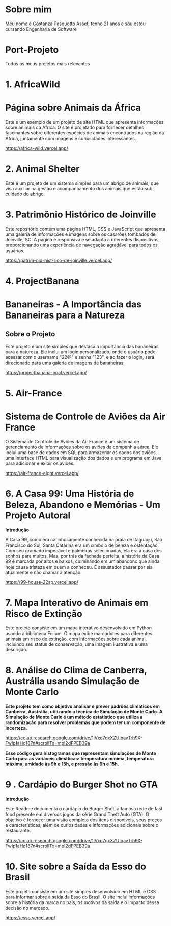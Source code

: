 # Sobre mim
Meu nome é Costanza Pasquotto Assef, tenho 21 anos e sou estou cursando Engenharia de Software
# Port-Projeto
Todos os meus projetos mais relevantes

# 1.  AfricaWild

# Página sobre Animais da África

Este é um exemplo de um projeto de site HTML que apresenta informações sobre animais da África. O site é projetado para fornecer detalhes fascinantes sobre diferentes espécies de animais encontrados na região da África, juntamente com imagens e curiosidades interessantes.

https://africa-wild.vercel.app/

# 2. Animal Shelter

Este é um projeto de um sistema simples para um abrigo de animais, que visa auxiliar na gestão e acompanhamento dos animais que estão sob cuidado do abrigo.

# 3. Patrimônio Histórico de Joinville

Este repositório contém uma página HTML, CSS e JavaScript que apresenta uma galeria de informações e imagens sobre os casarões tombados de Joinville, SC. A página é responsiva e se adapta a diferentes dispositivos, proporcionando uma experiência de navegação agradável para todos os usuários.

https://patrim-nio-hist-rico-de-joinville.vercel.app/

# 4. ProjectBanana

# Bananeiras - A Importância das Bananeiras para a Natureza
## Sobre o Projeto
Este projeto é um site simples que destaca a importância das bananeiras para a natureza. Ele inclui um login personalizado, onde o usuário pode acessar com o username "22@" e senha "123", e ao fazer o login, será direcionado para uma galeria de imagens de bananeiras.

https://projectbanana-opal.vercel.app/

# 5. Air-France

# Sistema de Controle de Aviões da Air France

O Sistema de Controle de Aviões da Air France é um sistema de gerenciamento de informações sobre os aviões da companhia aérea. Ele inclui uma base de dados em SQL para armazenar os dados dos aviões, uma interface HTML para visualização dos dados e um programa em Java para adicionar e exibir os aviões.

https://air-france-eight.vercel.app/

# 6. **A Casa 99: Uma História de Beleza, Abandono e Memórias - Um Projeto Autoral**

**Introdução**

A Casa 99, como era carinhosamente conhecida na praia de Itaguaçu, São Francisco do Sul, Santa Catarina era um símbolo de beleza e ostentação. Com seu gramado impecável e palmeiras selecionadas, ela era a casa dos sonhos para muitos. Mas, por trás da fachada perfeita, a história da Casa 99 é marcada por altos e baixos, culminando em um abandono que ainda hoje causa tristeza em quem a conheceu.
É assustador passar por ela atualmente e não chamar a atenção.

https://99-house-22sp.vercel.app/

# 7.  Mapa Interativo de Animais em Risco de Extinção

Este projeto consiste em um mapa interativo desenvolvido em Python usando a biblioteca Folium. O mapa exibe marcadores para diferentes animais em risco de extinção, com informações sobre cada animal, incluindo seu status de conservação, uma imagem ilustrativa e uma descrição.

# 8. **Análise do Clima de Canberra, Austrália usando Simulação de Monte Carlo**

**Este projeto tem como objetivo analisar e prever padrões climáticos em Canberra, Austrália, utilizando a técnica de Simulação de Monte Carlo. A Simulação de Monte Carlo é um método estatístico que utiliza a randomização para resolver problemas que podem ter um componente de incerteza.**

https://colab.research.google.com/drive/1lVxd7qxXZUIqavTrh9X-FwIp1aHq187n#scrollTo=mpI2dFPEB39a

**Esse código gera histogramas que representam simulações de Monte Carlo para as variáveis climáticas: temperatura mínima, temperatura máxima, umidade às 9h e 15h, e pressão às 9h e 15h.**

# 9 . **Cardápio do Burger Shot no GTA**

**Introdução**

Este Readme documenta o cardápio do Burger Shot, a famosa rede de fast food presente em diversos jogos da série Grand Theft Auto (GTA). O objetivo é fornecer uma visão completa dos itens disponíveis, seus preços e características, além de curiosidades e informações adicionais sobre o restaurante.

https://colab.research.google.com/drive/1lVxd7qxXZUIqavTrh9X-FwIp1aHq187n#scrollTo=mpI2dFPEB39a

# 10. Site sobre a Saída da Esso do Brasil

Este projeto consiste em um site simples desenvolvido em HTML e CSS para informar sobre a saída da Esso do Brasil. O site inclui informações sobre a história da marca no país, os motivos da saída e o impacto dessa decisão no mercado.

https://esso.vercel.app/
